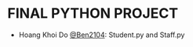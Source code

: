 # FINAL PYTHON PROJECT

<ul>
  <li>Hoang Khoi Do <a href="url">@Ben2104</a>: Student.py and Staff.py</li>
</ul>
